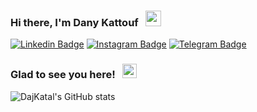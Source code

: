 <h3>Hi there, I'm Dany Kattouf &nbsp; <img src="https://media.giphy.com/media/hvRJCLFzcasrR4ia7z/giphy.gif" width="25px"></h3>

[![Linkedin Badge](https://img.shields.io/badge/-LinkedIn-0e76a8?style=flat-square&logo=Linkedin&logoColor=white)](https://linkedin.com/in/dany-kattouf)
[![Instagram Badge](https://img.shields.io/badge/-Instagram-e4405f?style=flat-square&logo=Instagram&logoColor=white)](https://instagram.com/dajkatal/)
[![Telegram Badge](https://img.shields.io/badge/-Telegram-0088cc?style=flat-square&logo=Telegram&logoColor=white)](https://t.me/danykattouf)

<h3 float="left">
Glad to see you here! &nbsp;
<img src="https://visitor-badge-reloaded.herokuapp.com/badge?page_id=dajkatal&color=0D0C0D&style=for-the-badge&logo=Github" height="23px" />
</h3>


![DajKatal's GitHub stats](https://github-readme-stats.vercel.app/api?username=dajkatal&show_icons=true&hide_border=true&&count_private=true&include_all_commits=true&theme=dark)

<!--
**dajkatal/dajkatal** is a ✨ _special_ ✨ repository because its `README.md` (this file) appears on your GitHub profile.

Here are some ideas to get you started:

- 🔭 I’m currently working on ...
- 🌱 I’m currently learning ...
- 👯 I’m looking to collaborate on ...
- 🤔 I’m looking for help with ...
- 💬 Ask me about ...
- 📫 How to reach me: ...
- 😄 Pronouns: ...
- ⚡ Fun fact: ...
-->
